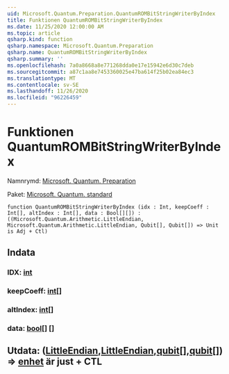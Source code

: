```yaml
---
uid: Microsoft.Quantum.Preparation.QuantumROMBitStringWriterByIndex
title: Funktionen QuantumROMBitStringWriterByIndex
ms.date: 11/25/2020 12:00:00 AM
ms.topic: article
qsharp.kind: function
qsharp.namespace: Microsoft.Quantum.Preparation
qsharp.name: QuantumROMBitStringWriterByIndex
qsharp.summary: ''
ms.openlocfilehash: 7a0a8668a8e771268dda0e17e15942e6d30c7deb
ms.sourcegitcommit: a87c1aa8e7453360025e47ba614f25b02ea84ec3
ms.translationtype: MT
ms.contentlocale: sv-SE
ms.lasthandoff: 11/26/2020
ms.locfileid: "96226459"
---
```

# <a name="quantumrombitstringwriterbyindex-function"></a>Funktionen QuantumROMBitStringWriterByIndex

Namnrymd: [Microsoft. Quantum. Preparation](xref:Microsoft.Quantum.Preparation)

Paket: [Microsoft. Quantum. standard](https://nuget.org/packages/Microsoft.Quantum.Standard)




```qsharp
function QuantumROMBitStringWriterByIndex (idx : Int, keepCoeff : Int[], altIndex : Int[], data : Bool[][]) : ((Microsoft.Quantum.Arithmetic.LittleEndian, Microsoft.Quantum.Arithmetic.LittleEndian, Qubit[], Qubit[]) => Unit is Adj + Ctl)
```


## <a name="input"></a>Indata

### <a name="idx--int"></a>IDX: [int](xref:microsoft.quantum.lang-ref.int)




### <a name="keepcoeff--int"></a>keepCoeff: [int](xref:microsoft.quantum.lang-ref.int)[]




### <a name="altindex--int"></a>altIndex: [int](xref:microsoft.quantum.lang-ref.int)[]




### <a name="data--bool"></a>data: [bool](xref:microsoft.quantum.lang-ref.bool)[] []





## <a name="output--littleendianlittleendianqubitqubit--unit--is-adj--ctl"></a>Utdata: ([LittleEndian](xref:Microsoft.Quantum.Arithmetic.LittleEndian),[LittleEndian](xref:Microsoft.Quantum.Arithmetic.LittleEndian),[qubit](xref:microsoft.quantum.lang-ref.qubit)[],[qubit](xref:microsoft.quantum.lang-ref.qubit)[]) => [enhet](xref:microsoft.quantum.lang-ref.unit)  är just + CTL

